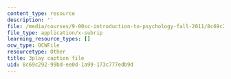 ```yaml
---
content_type: resource
description: ''
file: /media/courses/9-00sc-introduction-to-psychology-fall-2011/8c69c29299bdee0d1a99173c777edb9d_qZdm4mpQA_8.srt
file_type: application/x-subrip
learning_resource_types: []
ocw_type: OCWFile
resourcetype: Other
title: 3play caption file
uid: 8c69c292-99bd-ee0d-1a99-173c777edb9d
---
```

